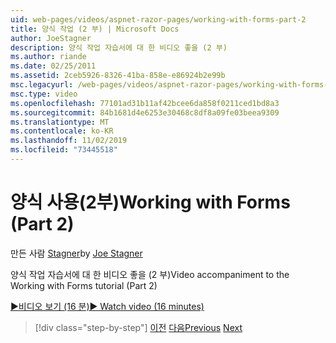 ```yaml
---
uid: web-pages/videos/aspnet-razor-pages/working-with-forms-part-2
title: 양식 작업 (2 부) | Microsoft Docs
author: JoeStagner
description: 양식 작업 자습서에 대 한 비디오 좋을 (2 부)
ms.author: riande
ms.date: 02/25/2011
ms.assetid: 2ceb5926-8326-41ba-858e-e86924b2e99b
msc.legacyurl: /web-pages/videos/aspnet-razor-pages/working-with-forms-part-2
msc.type: video
ms.openlocfilehash: 77101ad31b11af42bcee6da858f0211ced1bd8a3
ms.sourcegitcommit: 84b1681d4e6253e30468c8df8a09fe03beea9309
ms.translationtype: MT
ms.contentlocale: ko-KR
ms.lasthandoff: 11/02/2019
ms.locfileid: "73445518"
---
```

# <a name="working-with-forms-part-2"></a><span data-ttu-id="b19b6-103">양식 사용(2부)</span><span class="sxs-lookup"><span data-stu-id="b19b6-103">Working with Forms (Part 2)</span></span>

<span data-ttu-id="b19b6-104">만든 사람 [Stagner](https://github.com/JoeStagner)</span><span class="sxs-lookup"><span data-stu-id="b19b6-104">by [Joe Stagner](https://github.com/JoeStagner)</span></span>

<span data-ttu-id="b19b6-105">양식 작업 자습서에 대 한 비디오 좋을 (2 부)</span><span class="sxs-lookup"><span data-stu-id="b19b6-105">Video accompaniment to the Working with Forms tutorial (Part 2)</span></span>

<span data-ttu-id="b19b6-106">[&#9654;비디오 보기 (16 분)](https://channel9.msdn.com/Blogs/ASP-NET-Site-Videos/working-with-forms-(part-2))</span><span class="sxs-lookup"><span data-stu-id="b19b6-106">[&#9654; Watch video (16 minutes)](https://channel9.msdn.com/Blogs/ASP-NET-Site-Videos/working-with-forms-(part-2))</span></span>

> [!div class="step-by-step"]
> <span data-ttu-id="b19b6-107">[이전](working-with-forms-part-1.md)
> [다음](working-with-data-part-1.md)</span><span class="sxs-lookup"><span data-stu-id="b19b6-107">[Previous](working-with-forms-part-1.md)
[Next](working-with-data-part-1.md)</span></span>
